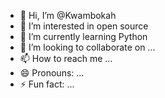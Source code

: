 - 👋 Hi, I’m @Kwambokah
- 👀 I’m interested in open source
- 🌱 I’m currently learning  Python
- 💞️ I’m looking to collaborate on ...
- 📫 How to reach me ...
- 😄 Pronouns: ...
- ⚡ Fun fact: ...

<!---
Kwambokah/Kwambokah is a ✨ special ✨ repository because its `README.md` (this file) appears on your GitHub profile.
You can click the Preview link to take a look at your changes.
--->

